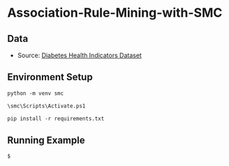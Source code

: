 # Association-Rule-Mining-with-SMC

## Data

- Source: [Diabetes Health Indicators Dataset](https://www.kaggle.com/datasets/alexteboul/diabetes-health-indicators-dataset?resource=download)

## Environment Setup

```ps
python -m venv smc

\smc\Scripts\Activate.ps1

pip install -r requirements.txt
```

## Running Example

```
$ 
```
